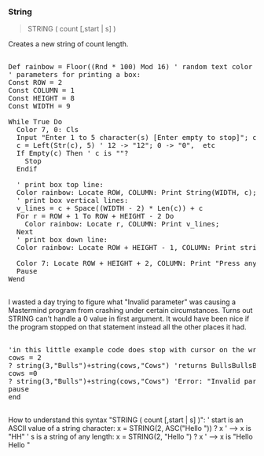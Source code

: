 ### String

> STRING ( count [,start | s] )

Creates a new string of count length.

<pre>

Def rainbow = Floor((Rnd * 100) Mod 16) ' random text color 0 to 15
' parameters for printing a box:
Const ROW = 2 
Const COLUMN = 1 
Const HEIGHT = 8 
Const WIDTH = 9
 
While True Do
  Color 7, 0: Cls
  Input "Enter 1 to 5 character(s) [Enter empty to stop]"; c
  c = Left(Str(c), 5) ' 12 -> "12"; 0 -> "0",  etc
  If Empty(c) Then ' c is ""?
    Stop
  Endif
 
  ' print box top line:
  Color rainbow: Locate ROW, COLUMN: Print String(WIDTH, c);
  ' print box vertical lines:
  v_lines = c + Space((WIDTH - 2) * Len(c)) + c
  For r = ROW + 1 To ROW + HEIGHT - 2 Do
    Color rainbow: Locate r, COLUMN: Print v_lines;
  Next
  ' print box down line:
  Color rainbow: Locate ROW + HEIGHT - 1, COLUMN: Print string(WIDTH, c);
  
  Color 7: Locate ROW + HEIGHT + 2, COLUMN: Print "Press any key...";
  Pause
Wend

</pre>

I wasted a day trying to figure what "Invalid parameter" was causing a Mastermind program from crashing under certain circumstances. 
Turns out STRING can't handle a 0 value in first argument. It would have been nice if the program stopped on that statement instead all the other places it had.
<pre>

'in this little example code does stop with cursor on the wrong line
cows = 2
? string(3,"Bulls")+string(cows,"Cows") 'returns BullsBullsBullsCowsCows
cows =0
? string(3,"Bulls")+string(cows,"Cows") 'Error: "Invalid parameter"
pause
end

</pre>

How to understand this syntax "STRING ( count [,start | s] )":
' start is an ASCII value of a string character:
x = STRING(2, ASC("Hello ")) 
? x ' --> x is "HH"
' s is a string of any length:
x = STRING(2, "Hello ") 
? x ' --> x is "Hello Hello " 

